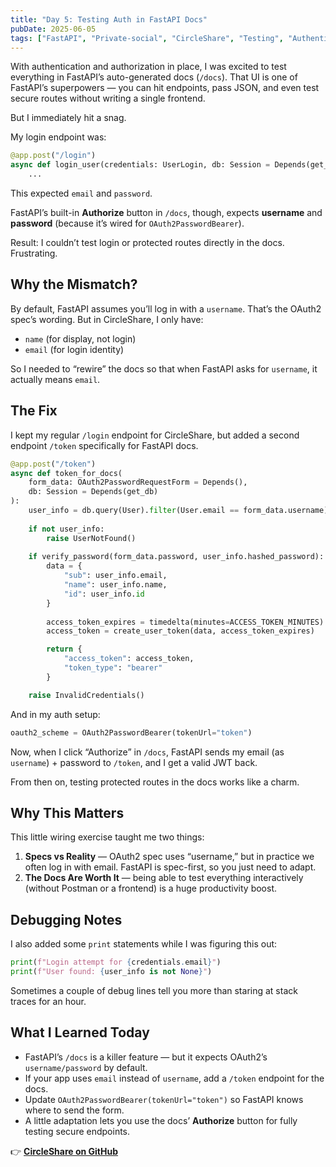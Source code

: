 ```yaml
---
title: "Day 5: Testing Auth in FastAPI Docs"
pubDate: 2025-06-05
tags: ["FastAPI", "Private-social", "CircleShare", "Testing", "Authentication"]
---
```


With authentication and authorization in place, I was excited to test everything in FastAPI’s auto-generated docs (`/docs`). That UI is one of FastAPI’s superpowers — you can hit endpoints, pass JSON, and even test secure routes without writing a single frontend.  

But I immediately hit a snag.  

My login endpoint was:  

```python
@app.post("/login")
async def login_user(credentials: UserLogin, db: Session = Depends(get_db)):
    ...
```

This expected `email` and `password`.  

FastAPI’s built-in **Authorize** button in `/docs`, though, expects **username** and **password** (because it’s wired for `OAuth2PasswordBearer`).  

Result: I couldn’t test login or protected routes directly in the docs. Frustrating.  



## Why the Mismatch?  

By default, FastAPI assumes you’ll log in with a `username`. That’s the OAuth2 spec’s wording. But in CircleShare, I only have:  
- `name` (for display, not login)  
- `email` (for login identity)  

So I needed to “rewire” the docs so that when FastAPI asks for `username`, it actually means `email`.  



## The Fix  

I kept my regular `/login` endpoint for CircleShare, but added a second endpoint `/token` specifically for FastAPI docs.  

```python
@app.post("/token")
async def token_for_docs(
    form_data: OAuth2PasswordRequestForm = Depends(),
    db: Session = Depends(get_db)
):
    user_info = db.query(User).filter(User.email == form_data.username).first()
    
    if not user_info:
        raise UserNotFound()
    
    if verify_password(form_data.password, user_info.hashed_password):
        data = {
            "sub": user_info.email, 
            "name": user_info.name, 
            "id": user_info.id
        }
        
        access_token_expires = timedelta(minutes=ACCESS_TOKEN_MINUTES)
        access_token = create_user_token(data, access_token_expires)

        return {
            "access_token": access_token,
            "token_type": "bearer"
        }

    raise InvalidCredentials()
```

And in my auth setup:  

```python
oauth2_scheme = OAuth2PasswordBearer(tokenUrl="token")
```

Now, when I click “Authorize” in `/docs`, FastAPI sends my email (as `username`) + password to `/token`, and I get a valid JWT back.  

From then on, testing protected routes in the docs works like a charm.  



## Why This Matters  

This little wiring exercise taught me two things:  

1. **Specs vs Reality** — OAuth2 spec uses “username,” but in practice we often log in with email. FastAPI is spec-first, so you just need to adapt.  
2. **The Docs Are Worth It** — being able to test everything interactively (without Postman or a frontend) is a huge productivity boost.  



## Debugging Notes  

I also added some `print` statements while I was figuring this out:  

```python
print(f"Login attempt for {credentials.email}")
print(f"User found: {user_info is not None}")
```

Sometimes a couple of debug lines tell you more than staring at stack traces for an hour.  



## What I Learned Today  

- FastAPI’s `/docs` is a killer feature — but it expects OAuth2’s `username/password` by default.  
- If your app uses `email` instead of `username`, add a `/token` endpoint for the docs.  
- Update `OAuth2PasswordBearer(tokenUrl="token")` so FastAPI knows where to send the form.  
- A little adaptation lets you use the docs’ **Authorize** button for fully testing secure endpoints.  

👉 **[CircleShare on GitHub](https://github.com/yourusername/circleshare)**  
